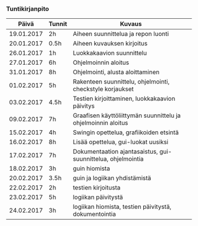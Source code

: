 ### Tuntikirjanpito
Päivä | Tunnit | Kuvaus
--------------- | ----- | ------
19.01.2017 | 2h | Aiheen suunnittelua ja repon luonti
20.01.2017 | 0.5h | Aiheen kuvauksen kirjoitus
26.01.2017 | 1h | Luokkakaavion suunnittelu
27.01.2017 | 6h | Ohjelmoinnin aloitus
31.01.2017 | 8h | Ohjelmointi, alusta aloittaminen
01.02.2017 | 5h | Rakenteen suunnittelu, ohjelmointi, checkstyle korjaukset
03.02.2017 | 4.5h | Testien kirjoittaminen, luokkakaavion päivitys
09.02.2017 | 7h | Graafisen käyttöliittymän suunnittelu ja ohjelmoinnin aloitus
15.02.2017 | 4h | Swingin opettelua, grafiikoiden etsintä
16.02.2017 | 8h | Lisää opettelua, gui-luokat uusiksi
17.02.2017 | 7h | Dokumentaation ajantasaistus, gui-suunnittelua, ohjelmointia
18.02.2017 | 3h | guin hiomista 
20.02.2017 | 3.5h | guin ja logiikan yhdistämistä
22.02.2017 | 2h | testien kirjoitusta
23.02.2017 | 5h | logiikan päivitystä
24.02.2017 | 3h | logiikan hiomista, testien päivitystä, dokumentointia
